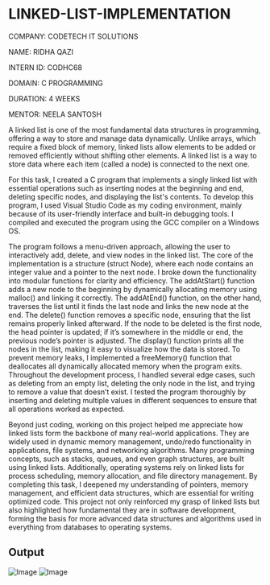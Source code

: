 # LINKED-LIST-IMPLEMENTATION

COMPANY: CODETECH IT SOLUTIONS

NAME: RIDHA QAZI

INTERN ID: CODHC68

DOMAIN: C PROGRAMMING

DURATION: 4 WEEKS

MENTOR: NEELA SANTOSH

A linked list is one of the most fundamental data structures in programming, offering a way to store and manage data dynamically. Unlike arrays, which require a fixed block of memory, linked lists allow elements to be added or removed efficiently without shifting other elements. A linked list is a way to store data where each item (called a node) is connected to the next one.

For this task, I created a C program that implements a singly linked list with essential operations such as inserting nodes at the beginning and end, deleting specific nodes, and displaying the list's contents. To develop this program, I used Visual Studio Code as my coding environment, mainly because of its user-friendly interface and built-in debugging tools. I compiled and executed the program using the GCC compiler on a Windows OS.

The program follows a menu-driven approach, allowing the user to interactively add, delete, and view nodes in the linked list. The core of the implementation is a structure (struct Node), where each node contains an integer value and a pointer to the next node. I broke down the functionality into modular functions for clarity and efficiency. The addAtStart() function adds a new node to the beginning by dynamically allocating memory using malloc() and linking it correctly. The addAtEnd() function, on the other hand, traverses the list until it finds the last node and links the new node at the end. The delete() function removes a specific node, ensuring that the list remains properly linked afterward. If the node to be deleted is the first node, the head pointer is updated; if it’s somewhere in the middle or end, the previous node’s pointer is adjusted. The display() function prints all the nodes in the list, making it easy to visualize how the data is stored. To prevent memory leaks, I implemented a freeMemory() function that deallocates all dynamically allocated memory when the program exits. Throughout the development process, I handled several edge cases, such as deleting from an empty list, deleting the only node in the list, and trying to remove a value that doesn’t exist. I tested the program thoroughly by inserting and deleting multiple values in different sequences to ensure that all operations worked as expected.

Beyond just coding, working on this project helped me appreciate how linked lists form the backbone of many real-world applications. They are widely used in dynamic memory management, undo/redo functionality in applications, file systems, and networking algorithms. Many programming concepts, such as stacks, queues, and even graph structures, are built using linked lists. Additionally, operating systems rely on linked lists for process scheduling, memory allocation, and file directory management. By completing this task, I deepened my understanding of pointers, memory management, and efficient data structures, which are essential for writing optimized code. This project not only reinforced my grasp of linked lists but also highlighted how fundamental they are in software development, forming the basis for more advanced data structures and algorithms used in everything from databases to operating systems.

## Output

![Image](https://github.com/user-attachments/assets/735b2e82-cc93-42fd-a47b-53a613f19dbd)
![Image](https://github.com/user-attachments/assets/781914a9-4cbf-4d13-9525-eae618791236)
